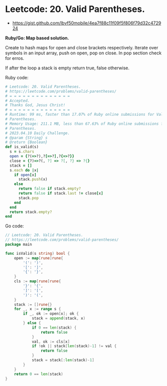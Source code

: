# Leetcode: 20. Valid Parentheses.

- https://gist.github.com/lbvf50mobile/4ea7f88c11f09f5f806f79d32c472924

**Ruby/Go: Map based solution.**

Create to hash maps for open and close brackets respectively. Iterate over symbols in an input array, push on open, pop on close. In pop section check for erros.

If after the loop a stack is empty return true, false otherwise.


Ruby code:
```Ruby
# Leetcode: 20. Valid Parentheses.
# https://leetcode.com/problems/valid-parentheses/
# = = = = = = = = = = = = = =
# Accepted.
# Thanks God, Jesus Christ!
# = = = = = = = = = = = = = =
# Runtime: 99 ms, faster than 17.07% of Ruby online submissions for Valid
# Parentheses.
# Memory Usage: 211.1 MB, less than 67.63% of Ruby online submissions for Valid
# Parentheses.
# 2023.04.10 Daily Challenge.
# @param {String} s
# @return {Boolean}
def is_valid(s)
  s = s.chars
  open = {?(=>?),?[=>?],?{=>?}}
  close = {?)=>?(, ?] => ?[, ?} => ?{}
  stack = []
  s.each do |x|
    if open[x]
      stack.push(x)
    else
      return false if stack.empty?
      return false if stack.last != close[x]
      stack.pop
    end
  end
  return stack.empty?
end
```

Go code:
```Go
// Leetcode: 20. Valid Parentheses.
// https://leetcode.com/problems/valid-parentheses/
package main

func isValid(s string) bool {
	open := map[rune]rune{
		'(': ')',
		'[': ']',
		'{': '}',
	}
	cls := map[rune]rune{
		'}': '{',
		']': '[',
		')': '(',
	}
	stack := []rune{}
	for _, x := range s {
		if _, ok := open[x]; ok {
			stack = append(stack, x)
		} else {
			if 0 == len(stack) {
				return false
			}
			val, ok := cls[x]
			if !ok || stack[len(stack)-1] != val {
				return false
			}
			stack = stack[:len(stack)-1]
		}
	}
	return 0 == len(stack)
}
```
